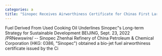 ```yaml
---
categories: a
title: "Sinopec Receives Airworthiness Certificate for Chinas First LargeScale Production of Biojet Fuel"
---
```

Fuel Derived From Used Cooking Oil Underlines Sinopec"s Long-term Strategy for Sustainable Development  BEIJING, Sept. 23, 2022 /PRNewswire/ -- Sinopec Zhenhai Refinery of China Petroleum & Chemical Corporation (HKG: 0386, "Sinopec") obtained a bio-jet fuel airworthiness certificate issued by the Ci